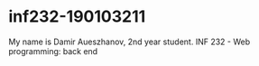 # inf232-190103211
My name is Damir Aueszhanov, 2nd year student.
INF 232 - Web programming: back end
